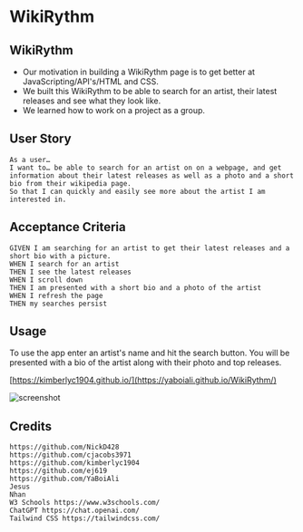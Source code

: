 # WikiRythm

## WikiRythm

- Our motivation in building a WikiRythm page is to get better at JavaScripting/API's/HTML and CSS.
- We built this WikiRythm to be able to search for an artist, their latest releases and see what they look like.
- We learned how to work on a project as a group.

## User Story
```
As a user…
I want to… be able to search for an artist on on a webpage, and get information about their latest releases as well as a photo and a short bio from their wikipedia page.
So that I can quickly and easily see more about the artist I am interested in.
```

## Acceptance Criteria

```
GIVEN I am searching for an artist to get their latest releases and a short bio with a picture.
WHEN I search for an artist
THEN I see the latest releases 
WHEN I scroll down
THEN I am presented with a short bio and a photo of the artist
WHEN I refresh the page
THEN my searches persist
```

## Usage

To use the app enter an artist's name and hit the search button.  You will be presented with a bio of the artist along with their photo and top releases. 

[https://kimberlyc1904.github.io/](https://yaboiali.github.io/WikiRythm/)

![screenshot](assets/images/ScreenShot.png)

## Credits

```
https://github.com/NickD428
https://github.com/cjacobs3971
https://github.com/kimberlyc1904
https://github.com/ej619
https://github.com/YaBoiAli
Jesus
Nhan
W3 Schools https://www.w3schools.com/
ChatGPT https://chat.openai.com/
Tailwind CSS https://tailwindcss.com/
```
